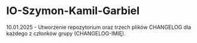 # IO-Szymon-Kamil-Garbiel
10.01.2025 - Utworzenie repozytorium oraz trzech plików CHANGELOG dla każdego z członków grupy (CHANGELOG-IMIĘ).
 
